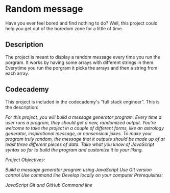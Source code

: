 # Random message
Have you ever feel bored and find nothing to do? Well, this project could help you get out of the boredom zone for a little of time.

## Description
The project is meant to display a random message every time you run the porgram.
It works by having some arrays with different strings in them. Everytime you run the porgram it picks the arrays and then a string from each array.

## Codecademy
This project is included in the codecademy's “full stack engineer”. This is the description:

_For this project, you will build a message generator program. Every time a user runs a program, they should get a new, randomized output. You’re welcome to take the project in a couple of different forms, like an astrology generator, inspirational message, or nonsensical jokes. To make your program truly random, the message that it outputs should be made up of at least three different pieces of data. Take what you know of JavaScript syntax so far to build the program and customize it to your liking._

_Project Objectives:_

_Build a message generator program using JavaScript_
_Use Git version control_
_Use command line_
_Develop locally on your computer_
_Prerequisites:_

_JavaScript_
_Git and GitHub_
_Command line_


